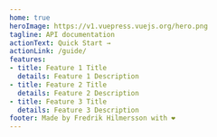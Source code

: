 ```yaml
---
home: true
heroImage: https://v1.vuepress.vuejs.org/hero.png
tagline: API documentation
actionText: Quick Start →
actionLink: /guide/
features:
- title: Feature 1 Title
  details: Feature 1 Description
- title: Feature 2 Title
  details: Feature 2 Description
- title: Feature 3 Title
  details: Feature 3 Description
footer: Made by Fredrik Hilmersson with ❤️
---
```

